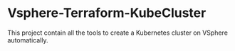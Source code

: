 # Vsphere-Terraform-KubeCluster
This project contain all the tools to create a Kubernetes cluster on VSphere automatically.
